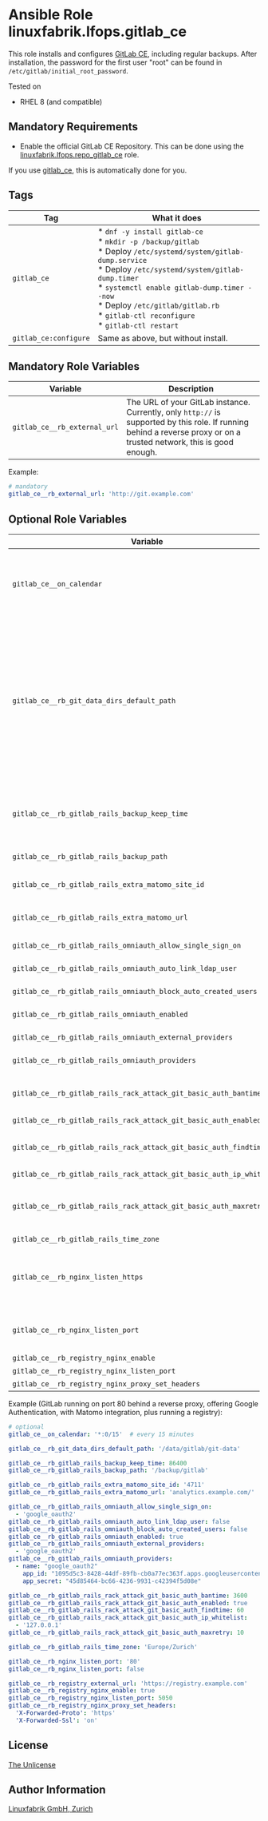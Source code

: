 # Ansible Role linuxfabrik.lfops.gitlab_ce

This role installs and configures [GitLab CE](https://about.gitlab.com/), including regular backups. After installation, the password for the first user "root" can be found in `/etc/gitlab/initial_root_password`.

Tested on

* RHEL 8 (and compatible)


## Mandatory Requirements

* Enable the official GitLab CE Repository. This can be done using the [linuxfabrik.lfops.repo_gitlab_ce](https://github.com/Linuxfabrik/lfops/tree/main/roles/repo_gitlab_ce) role.

If you use [gitlab_ce](https://github.com/Linuxfabrik/lfops/blob/main/playbooks/gitlab_ce.yml), this is automatically done for you.


## Tags

| Tag                   | What it does                           |
| ---                   | ------------                           |
| `gitlab_ce`           | * `dnf -y install gitlab-ce`<br> * `mkdir -p /backup/gitlab`<br> * Deploy `/etc/systemd/system/gitlab-dump.service`<br> * Deploy `/etc/systemd/system/gitlab-dump.timer`<br> * `systemctl enable gitlab-dump.timer --now`<br> * Deploy `/etc/gitlab/gitlab.rb`<br> * `gitlab-ctl reconfigure`<br> * `gitlab-ctl restart`
| `gitlab_ce:configure` | Same as above, but without install. |


## Mandatory Role Variables

| Variable              | Description                                                         |
| --------              | -----------                                                         |
| `gitlab_ce__rb_external_url` | The URL of your GitLab instance. Currently, only `http://` is supported by this role. If running behind a reverse proxy or on a trusted network, this is good enough. |

Example:
```yaml
# mandatory
gitlab_ce__rb_external_url: 'http://git.example.com'
```


## Optional Role Variables

| Variable | Description | Default Value |
| -------- | ----------- | ------------- |
| `gitlab_ce__on_calendar` | The `OnCalendar` definition for the GitLab Backup. Have a look at `man systemd.time(7)` for the format. | `'*-*-* 23:{{ 59 | random(seed=inventory_hostname) }}'` |
| `gitlab_ce__rb_git_data_dirs_default_path` | For setting up different data storing directory. If missing, the directory will be created by GitLab. If you want to use a single non-default directory to store git data use a path that doesn't contain symlinks. [Docs](https://docs.gitlab.com/omnibus/settings/configuration.html#store-git-data-in-an-alternative-directory) | unset |
| `gitlab_ce__rb_gitlab_rails_backup_keep_time` | The duration in seconds to keep backups before they are allowed to be deleted | `86400` |
| `gitlab_ce__rb_gitlab_rails_backup_path` | Backup Settings. [Docs](https://docs.gitlab.com/omnibus/settings/backups.html) | `'/backup/gitlab'` |
| `gitlab_ce__rb_gitlab_rails_extra_matomo_site_id` | Extra customization for Matomo | unset |
| `gitlab_ce__rb_gitlab_rails_extra_matomo_url` | Extra customization for Matomo | unset |
| `gitlab_ce__rb_gitlab_rails_omniauth_allow_single_sign_on` | OmniAuth Settings. [Docs](https://docs.gitlab.com/ee/integration/omniauth.html) | unset |
| `gitlab_ce__rb_gitlab_rails_omniauth_auto_link_ldap_user` | OmniAuth Settings. [Docs](https://docs.gitlab.com/ee/integration/omniauth.html) | unset |
| `gitlab_ce__rb_gitlab_rails_omniauth_block_auto_created_users` | OmniAuth Settings. [Docs](https://docs.gitlab.com/ee/integration/omniauth.html) | unset |
| `gitlab_ce__rb_gitlab_rails_omniauth_enabled` | OmniAuth Settings. [Docs](https://docs.gitlab.com/ee/integration/omniauth.html) | unset |
| `gitlab_ce__rb_gitlab_rails_omniauth_external_providers` | OmniAuth Settings. [Docs](https://docs.gitlab.com/ee/integration/omniauth.html) | unset |
| `gitlab_ce__rb_gitlab_rails_omniauth_providers` | OmniAuth Settings. [Docs](https://docs.gitlab.com/ee/integration/omniauth.html) | unset |
| `gitlab_ce__rb_gitlab_rails_rack_attack_git_basic_auth_bantime` | Ban an IP for x seconds after too many auth attempts | `3600` |
| `gitlab_ce__rb_gitlab_rails_rack_attack_git_basic_auth_enabled` |  | `true` |
| `gitlab_ce__rb_gitlab_rails_rack_attack_git_basic_auth_findtime` | Reset the auth attempt counter per IP after x seconds | `60` |
| `gitlab_ce__rb_gitlab_rails_rack_attack_git_basic_auth_ip_whitelist` |  | `['127.0.0.1']` |
| `gitlab_ce__rb_gitlab_rails_rack_attack_git_basic_auth_maxretry` | Limit the number of Git HTTP authentication attempts per IP | `10` |
| `gitlab_ce__rb_gitlab_rails_time_zone` | [Docs](https://gitlab.com/gitlab-org/omnibus-gitlab/blob/master/doc/settings/gitlab.yml.md) | `'Europe/Zurich'` |
| `gitlab_ce__rb_nginx_listen_https` | Override only if your reverse proxy internally communicates over HTTP. [Docs](https://docs.gitlab.com/omnibus/settings/nginx.html#supporting-proxied-ssl) | unset |
| `gitlab_ce__rb_nginx_listen_port` | Override only if you use a reverse proxy. [Docs](https://docs.gitlab.com/omnibus/settings/nginx.html#setting-the-nginx-listen-port) | unset |
| `gitlab_ce__rb_registry_nginx_enable` | Registry NGINX | unset |
| `gitlab_ce__rb_registry_nginx_listen_port` | Registry NGINX | unset |
| `gitlab_ce__rb_registry_nginx_proxy_set_headers` | Registry NGINX | unset |

Example (GitLab running on port 80 behind a reverse proxy, offering Google Authentication, with Matomo integration, plus running a registry):
```yaml
# optional
gitlab_ce__on_calendar: '*:0/15'  # every 15 minutes

gitlab_ce__rb_git_data_dirs_default_path: '/data/gitlab/git-data'

gitlab_ce__rb_gitlab_rails_backup_keep_time: 86400
gitlab_ce__rb_gitlab_rails_backup_path: '/backup/gitlab'

gitlab_ce__rb_gitlab_rails_extra_matomo_site_id: '4711'
gitlab_ce__rb_gitlab_rails_extra_matomo_url: 'analytics.example.com/'

gitlab_ce__rb_gitlab_rails_omniauth_allow_single_sign_on:
  - 'google_oauth2'
gitlab_ce__rb_gitlab_rails_omniauth_auto_link_ldap_user: false
gitlab_ce__rb_gitlab_rails_omniauth_block_auto_created_users: false
gitlab_ce__rb_gitlab_rails_omniauth_enabled: true
gitlab_ce__rb_gitlab_rails_omniauth_external_providers:
  - 'google_oauth2'
gitlab_ce__rb_gitlab_rails_omniauth_providers:
  - name: "google_oauth2"
    app_id: "1095d5c3-8428-44df-89fb-cb0a77ec363f.apps.googleusercontent.com"
    app_secret: "45d85464-bc66-4236-9931-c42394f5d08e"

gitlab_ce__rb_gitlab_rails_rack_attack_git_basic_auth_bantime: 3600
gitlab_ce__rb_gitlab_rails_rack_attack_git_basic_auth_enabled: true
gitlab_ce__rb_gitlab_rails_rack_attack_git_basic_auth_findtime: 60
gitlab_ce__rb_gitlab_rails_rack_attack_git_basic_auth_ip_whitelist:
  - '127.0.0.1'
gitlab_ce__rb_gitlab_rails_rack_attack_git_basic_auth_maxretry: 10

gitlab_ce__rb_gitlab_rails_time_zone: 'Europe/Zurich'

gitlab_ce__rb_nginx_listen_port: '80'
gitlab_ce__rb_nginx_listen_port: false

gitlab_ce__rb_registry_external_url: 'https://registry.example.com'
gitlab_ce__rb_registry_nginx_enable: true
gitlab_ce__rb_registry_nginx_listen_port: 5050
gitlab_ce__rb_registry_nginx_proxy_set_headers:
  'X-Forwarded-Proto': 'https'
  'X-Forwarded-Ssl': 'on'
```


## License

[The Unlicense](https://unlicense.org/)


## Author Information

[Linuxfabrik GmbH, Zurich](https://www.linuxfabrik.ch)

